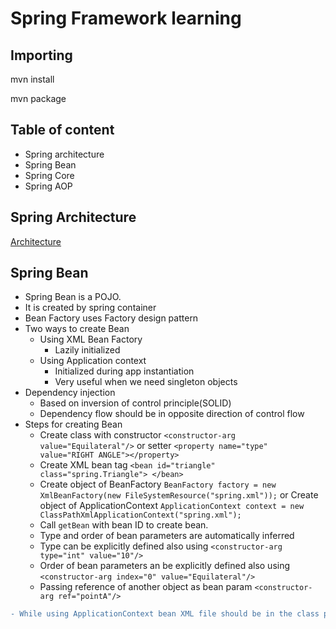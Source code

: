 # Spring Framework learning

## Importing
mvn install

mvn package

## Table of content
* Spring architecture
* Spring Bean
* Spring Core
* Spring AOP

## Spring Architecture
[Architecture](./resource/spring-overview.png)

## Spring Bean
* Spring Bean is a POJO.
* It is created by spring container
* Bean Factory uses Factory design pattern
* Two ways to create Bean
    * Using XML Bean Factory
        * Lazily initialized 
    * Using Application context
        * Initialized during app instantiation
        * Very useful when we need singleton objects
* Dependency injection
    * Based on inversion of control principle(SOLID)
    * Dependency flow should be in opposite direction of control flow
* Steps for creating Bean
    * Create class with constructor ```<constructor-arg value="Equilateral"/>``` 
    or setter ```<property name="type" value="RIGHT ANGLE"></property>``` 
    * Create XML bean tag ```<bean id="triangle" class="spring.Triangle"> </bean>```
    * Create object of BeanFactory ```BeanFactory factory = new XmlBeanFactory(new FileSystemResource("spring.xml"));```
    or Create object of ApplicationContext ```ApplicationContext context = new ClassPathXmlApplicationContext("spring.xml");``` 
    * Call ```getBean``` with bean ID to create bean.
    * Type and order of bean parameters are automatically inferred
    * Type can be explicitly defined also using ```<constructor-arg type="int" value="10"/>```
    * Order of bean parameters an be explicitly defined also using ```<constructor-arg index="0" value="Equilateral"/>```
    * Passing reference of another object as bean param ```<constructor-arg ref="pointA"/>```
    
```diff    
- While using ApplicationContext bean XML file should be in the class path
```
